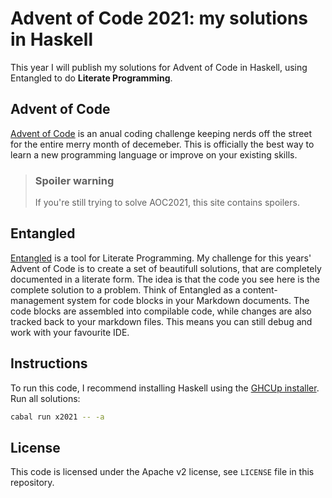 # Advent of Code 2021: my solutions in Haskell
This year I will publish my solutions for Advent of Code in Haskell, using Entangled to do **Literate Programming**.

## Advent of Code
[Advent of Code](https://www.adventofcode.com) is an anual coding challenge keeping nerds off the street for the entire merry month of decemeber. This is officially the best way to learn a new programming language or improve on your existing skills.

> ### Spoiler warning
> If you're still trying to solve AOC2021, this site contains spoilers.

## Entangled
[Entangled](https://entangled.github.io) is a tool for Literate Programming. My challenge for this years' Advent of Code is to create a set of beautifull solutions, that are completely documented in a literate form. The idea is that the code you see here is the complete solution to a problem. Think of Entangled as a content-management system for code blocks in your Markdown documents. The code blocks are assembled into compilable code, while changes are also tracked back to your markdown files. This means you can still debug and work with your favourite IDE.

## Instructions
To run this code, I recommend installing Haskell using the [GHCUp installer](https://www.haskell.org/ghcup/). Run all solutions:

```bash
cabal run x2021 -- -a
```

## License
This code is licensed under the Apache v2 license, see `LICENSE` file in this repository.

